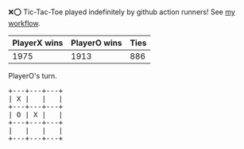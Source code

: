 :x::o: Tic-Tac-Toe played indefinitely by github action runners! See [my workflow](.github/workflows/play.yaml).

|PlayerX wins|PlayerO wins|Ties|
|-|-|-|
|1975|1913|886|

PlayerO's turn.

<pre>
+---+---+---+
| X |   |   |
+---+---+---+
| O | X |   |
+---+---+---+
|   |   |   |
+---+---+---+
</pre>